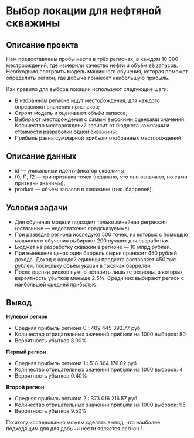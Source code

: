 # Выбор локации для нефтяной скважины
## Описание проекта
Нам предоставлены пробы нефти в трёх регионах, в каждом 10 000 месторождений, где измерили качество нефти и объём её запасов. Необходимо построить модель машинного обучения, которая поможет определить регион, где добыча принесёт наибольшую прибыль.

Как правило для выбора локации используют следующие шаги:
- В избранном регионе ищут месторождения, для каждого определяют значения признаков;
- Строят модель и оценивают объём запасов;
- Выбирают месторождения с самым высокими оценками значений. Количество месторождений зависит от бюджета компании и стоимости разработки одной скважины;
- Прибыль равна суммарной прибыли отобранных месторождений.
## Описание данных
- id — уникальный идентификатор скважины;
- f0, f1, f2 — три признака точек (неважно, что они означают, но сами признаки значимы);
- product — объём запасов в скважине (тыс. баррелей).
## Условия задачи
- Для обучения модели подходит только линейная регрессия (остальные — недостаточно предсказуемые).
- При разведке региона исследуют 500 точек, из которых с помощью машинного обучения выбирают 200 лучших для разработки.
- Бюджет на разработку скважин в регионе — 10 млрд рублей.
- При нынешних ценах один баррель сырья приносит 450 рублей дохода. Доход с каждой единицы продукта составляет 450 тыс. рублей, поскольку объём указан в тысячах баррелей.
- После оценки рисков нужно оставить лишь те регионы, в которых вероятность убытков меньше 2.5%. Среди них выбирают регион с наибольшей средней прибылью.
## Вывод
**Нулевой регион**
- Средняя прибыль региона 0 : 409 445 393.77 руб.
- Количество отрицательных значений прибыли на 1000 выборок: 80
- Вероятность убытков 8.00%
  
**Первый регион**
- Средняя прибыль региона 1 : 518 364 176.02 руб.
- Количество отрицательных значений прибыли на 1000 выборок: 4
- Вероятность убытков 0.40%
  
**Второй регион**
- Средняя прибыль региона 2 : 373 016 216.57 руб.
- Количество отрицательных значений прибыли на 1000 выборок: 95
- Вероятность убытков 9.50%

По итогу исследования можем сделать вывод, что наиболее подходящим для для добычи нефти является регион 1.

